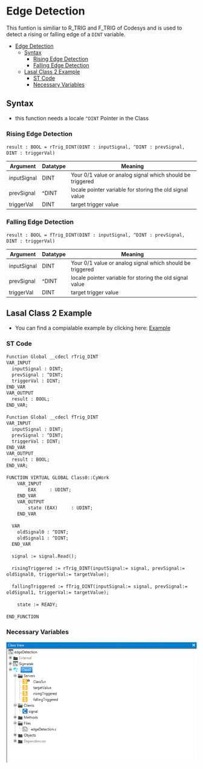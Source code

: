 # Edge Detection
This funtion is similiar to R_TRIG and F_TRIG of Codesys and is used to detect a rising or falling edge of a ```DINT``` variable. 


- [Edge Detection](#edge-detection)
  - [Syntax](#syntax)
    - [Rising Edge Detection](#rising-edge-detection)
    - [Falling Edge Detection](#falling-edge-detection)
  - [Lasal Class 2 Example](#lasal-class-2-example)
    - [ST Code](#st-code)
    - [Necessary Variables](#necessary-variables)

## Syntax
* this function needs a locale ```^DINT``` Pointer in the Class

### Rising Edge Detection
```
result : BOOL = rTrig_DINT(DINT : inputSignal, ^DINT : prevSignal, DINT : triggerVal)
```

| Argument | Datatype | Meaning |
| ------------- | ------------- | ------------- |
| inputSignal  | DINT | Your 0/1 value or analog signal which should be triggered |
| prevSignal  | ^DINT  | locale pointer variable for storing the old signal value  |
| triggerVal  | DINT  | target trigger value |

### Falling Edge Detection
```
result : BOOL = fTrig_DINT(DINT : inputSignal, ^DINT : prevSignal, DINT : triggerVal)
```

| Argument | Datatype | Meaning |
| ------------- | ------------- | ------------- |
| inputSignal  | DINT | Your 0/1 value or analog signal which should be triggered |
| prevSignal  | ^DINT  | locale pointer variable for storing the old signal value  |
| triggerVal  | DINT  | target trigger value |



## Lasal Class 2 Example
* You can find a compialable example by clicking here: [Example](https://github.com/Jumag-Dampferzeuger-GmbH/SIGMATEK-Jumag-Utils-Examples/tree/main/edgeDetection)

### ST Code

```
Function Global __cdecl rTrig_DINT
VAR_INPUT 
  inputSignal : DINT;
  prevSignal : ^DINT;
  triggerVal : DINT;
END_VAR
VAR_OUTPUT
  result : BOOL;
END_VAR;

Function Global __cdecl fTrig_DINT
VAR_INPUT
  inputSignal : DINT;
  prevSignal : ^DINT;
  triggerVal : DINT;
END_VAR
VAR_OUTPUT
  result : BOOL;
END_VAR;

FUNCTION VIRTUAL GLOBAL Class0::CyWork
	VAR_INPUT
		EAX 	: UDINT;
	END_VAR
	VAR_OUTPUT
		state (EAX) 	: UDINT;
	END_VAR
  
  VAR
  	oldSignal0 : ^DINT; 
    oldSignal1 : ^DINT; 
  END_VAR
  
  signal := signal.Read();
  
  risingTriggered := rTrig_DINT(inputSignal:= signal, prevSignal:= oldSignal0, triggerVal:= targetValue);

  fallingTriggered := fTrig_DINT(inputSignal:= signal, prevSignal:= oldSignal1, triggerVal:= targetValue);
 
	state := READY;

END_FUNCTION

```






### Necessary Variables
![Alt text](img\image-1.png)